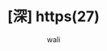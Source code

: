 ﻿---
layout: post
title: '[深] https(27)'  #标题
tagline:  
category: nginx      #分类
author: wali    #作者
tag: nginx     #标签
ghurl:        #github url
ghurl_zip:    #github zip下载
comments: true

post_nav: []
---

